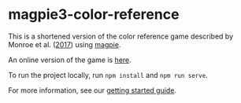 # magpie3-color-reference

This is a shortened version of the color reference game described by Monroe et al. ([2017](https://aclanthology.org/Q17-1023/)) using [magpie](https://magpie-experiments.org/).

An online version of the game is [here](https://magpie-ea.github.io/magpie3-color-reference/).

To run the project locally, run `npm install` and `npm run serve`.

For more information, see our [getting started guide](https://magpie-ea.github.io/magpie-site/experiments/introduction.html).



